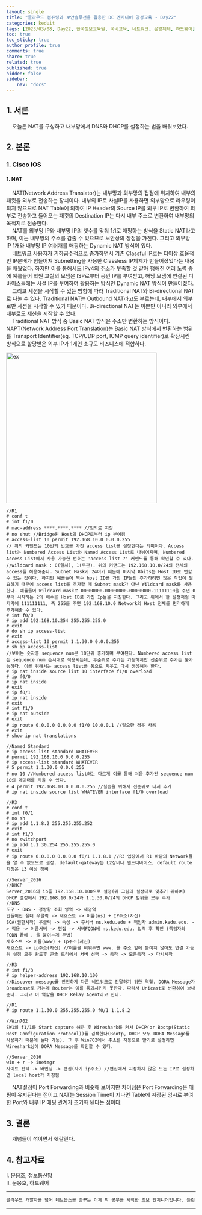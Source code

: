 ```yaml
---
layout: single
title: "클라우드 컴퓨팅과 보안솔루션을 활용한 DC 엔지니어 양성교육 - Day22"
categories: keduit
tags: [2023/03/08, Day22, 한국정보교육원, 국비교육, 네트워크, 운영체제, 하드웨어]
toc: true
toc_sticky: true
author_profile: true
comments: true
share: true
related: true
published: true
hidden: false
sidebar: 
    nav: "docs"
---
```


## 1. 서론  

&nbsp;&nbsp;&nbsp;&nbsp;오늘은 NAT를 구성하고 내부망에서 DNS와 DHCP를 설정하는 법을 배워보았다.

## 2. 본론  

### 1. Cisco IOS  

#### 1. NAT

&nbsp;&nbsp;&nbsp;&nbsp;NAT(Network Address Translator)는 내부망과 외부망의 접점에 위치하여 내부의 패킷을 외부로 전송하는 장치이다. 내부의 IP로 사설IP를 사용하면 외부망으로 라우팅이 되지 않으므로 NAT Table에 의하여 IP Header의 Source IP를 외부 IP로 변환하여 외부로 전송하고 들어오는 패킷의 Destination IP는 다시 내부 주소로 변환하여 내부망의 목적지로 전송한다.   
&nbsp;&nbsp;&nbsp;&nbsp;NAT를 외부망 IP와 내부망 IP의 갯수를 맞춰 1:1로 매핑하는 방식을 Static NAT라고 하며, 이는 내부망의 주소를 감출 수 있으므로 보안상의 장점을 가진다. 그리고 외부망 IP 1개와 내부망 IP 여러개를 매핑하는 Dynamic NAT 방식이 있다.   
&nbsp;&nbsp;&nbsp;&nbsp;네트워크 사용자가 기하급수적으로 증가하면서 기존 Classful IP로는 더이상 효율적인 IP분배가 힘들어져 Subnetting을 사용한 Classless IP체계가 만들어졌었다는 내용을 배웠었다. 하지만 이를 통해서도 IPv4의 주소가 부족할 것 같아 행해진 여러 노력 중에 예를들어 학원 교실의 모뎀은 ISP로부터 공인 IP를 부여받고, 해당 모뎀에 연결된 디바이스들에는 사설 IP를 부여하여 활용하는 방식인 Dynamic NAT 방식이 만들어졌다.   
&nbsp;&nbsp;&nbsp;&nbsp;그리고 세션을 시작할 수 있는 방향에 따라 Traditional NAT와 Bi-directional NAT로 나눌 수 있다. Traditional NAT는 Outbound NAT라고도 부르는데, 내부에서 외부로만 세션을 시작할 수 있기 때문이다. Bi-directional NAT는 이뿐만 아니라 외부에서 내부로도 세션을 시작할 수 있다.   
&nbsp;&nbsp;&nbsp;&nbsp;Traditional NAT 방식 중 Basic NAT 방식은 주소만 변환하는 방식이다. NAPT(Network Address Port Translation)는 Basic NAT 방식에서 변환하는 범위를 Transport Identifier(eg. TCP/UDP port, ICMP query identifier)로 확장시킨 방식으로 할당받은 외부 IP가 1개인 소규모 비즈니스에 적합하다.   

<img alt="ex" src="https://user-images.githubusercontent.com/124491456/223601169-00f7abe4-96c2-4a9f-8827-be6d5dd7d199.png" width=400>

```
//R1
# conf t
# int f1/0
# mac-address ****.****.**** //임의로 지정
# no shut //Bridge된 Host의 DHCP로부터 ip 부여됨
# access-list 10 permit 192.168.10.0 0.0.0.255 
// 위의 커맨드는 10번의 번호를 가진 access list를 설정한다는 의미이다. Access list는 Numbered Access List와 Named Access List로 나뉘어지며, Numbered Access List에서 사용 가능한 번호는 'access-list ?' 커맨드를 통해 확인할 수 있다.
//wildcard mask : 0(일치), 1(무관). 위의 커맨드는 192.168.10.0/24의 전체의 access를 허용해준다. Subnet Mask가 24이기 때문에 마지막 8bits는 Host ID로 변할 수 있는 값이다. 하지만 예를들어 짝수 host ID를 가진 IP들만 추가하려면 많은 작업이 필요하기 때문에 access list를 추가할 때 Subnet mask가 아닌 Wildcard mask를 사용한다. 예를들어 Wildcard mask로 00000000.00000000.00000000.11111110을 주면 0부터 시작하는 2의 배수를 Host ID로 가진 Ip들을 지칭한다. 그리고 위에서 한 설정처럼 마지막에 111111111, 즉 255를 주면 192.168.10.0 Network의 Host 전체를 편리하게 추가해줄 수 있다.
# int f0/0
# ip add 192.168.10.254 255.255.255.0
# exit
# do sh ip access-list
# exit
# access-list 10 permit 1.1.30.0 0.0.0.255
# sh ip access-list
//보이는 숫자중 sequence num은 10단위 증가하며 부여된다. Numbered access list는 sequence num 순서대로 적용되는데, 후순위로 추가는 가능하지만 선순위로 추가는 불가능하다. 이를 위해서는 access list를 통으로 지우고 다시 생성해야 한다.
# ip nat inside source list 10 interface f1/0 overload
# ip f0/0
# ip nat inside
# exit
# ip f0/1
# ip nat inside
# exit
# int f1/0
# ip nat outside
# exit
# ip route 0.0.0.0 0.0.0.0 f1/0 10.0.0.1 //필요한 경우 사용
# exit
# show ip nat translations           
```

```
//Named Standard
# ip access-list standard WHATEVER 
# permit 192.168.10.0 0.0.0.255
# ip access-list standard WHATEVER
# 5 permit 1.1.30.0 0.0.0.255
# no 10 //Numbered access list와는 다르게 이를 통해 처음 추가된 sequence num 10의 데이터를 지울 수 있다.
# 4 permit 192.168.10.0 0.0.0.255 //실습을 위해서 선순위로 다시 추가
# ip nat inside source list WHATEVER interface f1/0 overload
```

```
//R3
# conf t
# int f0/1
# no sh
# ip add 1.1.8.2 255.255.255.252
# exit
# int f1/3
# no switchport
# ip add 1.1.30.254 255.255.255.0
# exit
# ip route 0.0.0.0 0.0.0.0 f0/1 1.1.8.1 //R3 입장에서 R1 바깥의 Network들을 알 수 없으므로 설정. default-gateway는 L2장비나 엔드디바이스, default route 지정은 L3 이상 장비
```

```
//Server_2016
//DHCP
Server_2016의 ip를 192.168.10.100으로 설정(위 그림의 설정대로 맞추기 위하여)
DHCP 설정에서 192.168.10.0/24과 1.1.30.0/24의 DHCP 범위를 모두 추가
//DNS
도구 - DNS - 정방향 조회 영역 -> 새영역
만들어진 폴더 우클릭 -> 새호스트 -> 이름(ns) + IP주소(자신)
SOA(권한시작) 우클릭 -> 속성 -> 주서버 ns.kedu.edu + 책임자 admin.kedu.edu. -> 적용 -> 이름서버 -> 편집 -> 서버FQDN에 ns.kedu.edu. 입력 후 확인 (책임자와 FQDN 끝에 . 을 붙이는게 문법)
새호스트 -> 이름(www) + Ip주소(자신)
새호스트 -> ip주소(자신) //이름을 비워두면 www. 를 주소 앞에 붙이지 않아도 연결 가능
위 설정 모두 완료후 콘솔 트리에서 서버 선택 -> 동작 -> 모든동작 -> 다시시작
```

```
//R3
# int f1/3
# ip helper-address 192.168.10.100 
//Discover message를 안전하게 다른 네트워크로 전달하기 위한 역할. DORA Message가 Broadcast로 가는데 Router는 이를 통과시키지 못한다. 따라서 Unicast로 변환하여 보내준다. 그리고 이 역할을 DHCP Relay Agent라고 한다.
```

```
//R1
# ip route 1.1.30.0 255.255.255.0 f0/1 1.1.8.2
```

```
//Win702
SW1의 f1/1를 Start capture 해준 후 Wireshark를 켜서 DHCP(or Bootp(Static Host Configuration Protocol))를 검색한다(Bootp, DHCP 모두 DORA Message를 사용하기 때문에 둘다 가능). 그 후 Win702에서 주소를 자동으로 받기로 설정하면 Wireshark상에 DORA Message를 확인할 수 있다.
```

```
//Server_2016
win + r -> inetmgr 
사이트 선택 -> 바인딩 -> 편집(자기 ip주소) //편집에서 지정하지 않은 모든 IP로 설정하면 local host가 지정됨
```

&nbsp;&nbsp;&nbsp;&nbsp;NAT설정이 Port Forwarding과 비슷해 보이지만 차이점은 Port Forwarding은 매핑이 유지된다는 점이고 NAT는 Session Time이 지나면 Table에 저장된 임시로 부여한 Port와 내부 IP 매핑 관계가 초기화 된다는 점이다.    

## 3. 결론  

&nbsp;&nbsp;&nbsp;&nbsp;개념들이 섞이면서 헷갈린다.

## 4. 참고자료  

Ⅰ. 문웅호, 정보통신망   
Ⅱ. 문웅호, 하드웨어

---

```bash
클라우드 개발자를 넘어 데브옵스를 꿈꾸는 이제 막 공부를 시작한 초보 엔지니어입니다. 틀린 점이 있으면 친절하게 댓글 부탁드립니다. :)
```

---
